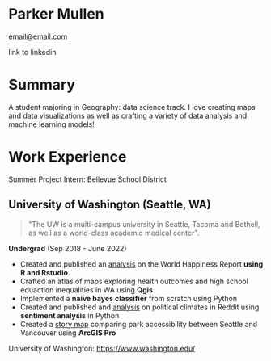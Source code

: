 # Parker Mullen

email@email.com

link to linkedin

# Summary

A student majoring in Geography: data science track. I love creating maps and data visualizations as well as crafting a variety of data analysis and machine learning models!

# Work Experience
Summer Project Intern: Bellevue School District

## University of Washington (Seattle, WA)

>"The UW is a multi-campus university in Seattle, Tacoma and Bothell, as well as a world-class academic medical center".

**Undergrad** (Sep 2018 - June 2022)

- Created and published an [analysis](https://mullepd.shinyapps.io/final-project-mullepd/) on the World Happiness Report **using R and Rstudio**.
- Crafted an atlas of maps exploring health outcomes and high school eduaction inequalities in WA using **Qgis**
- Implemented a **naive bayes classifier** from scratch using Python
- Created and published and [analysis](https://medium.com/@gherma/political-reddit-climates-in-the-us-versus-uk-7c1776d9fb00) on political climates in Reddit using **sentiment analysis** in Python
- Created a [story map](https://arcg.is/14jCrK0) comparing park accessibility between Seattle and Vancouver using **ArcGIS Pro**

University of Washington: https://www.washington.edu/